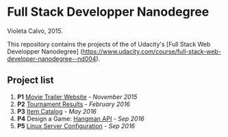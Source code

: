 # Full Stack Developper Nanodegree

Violeta Calvo, 2015.

This repository contains the projects of the of Udacity's [Full Stack Web Developper Nanodegree] (https://www.udacity.com/course/full-stack-web-developer-nanodegree--nd004).

## Project list

1. **P1** [Movie Trailer Website](http://violetacalvo.github.io/udacity-fullstack/P1_movie_trailer_website/website/fresh_tomatoes.html) - *November 2015*
2. **P2** [Tournament Results](https://github.com/VioletaCalvo/udacity-fullstack/tree/master/P2_tournament_results) - *February 2016*
3. **P3** [Item Catalog](https://udacity-catalog.herokuapp.com) - *May 2016*
4. **P4** Design a Game: [Hangman API](https://udacityp4violeta.appspot.com/) - *Sep 2016*
5. **P5** [Linux Server Configuration](https://github.com/VioletaCalvo/udacity-fsnd-p5/tree/070f66c0f389c09f1cb9374e579db40cbc22c5f9) - *Sep 2016*

